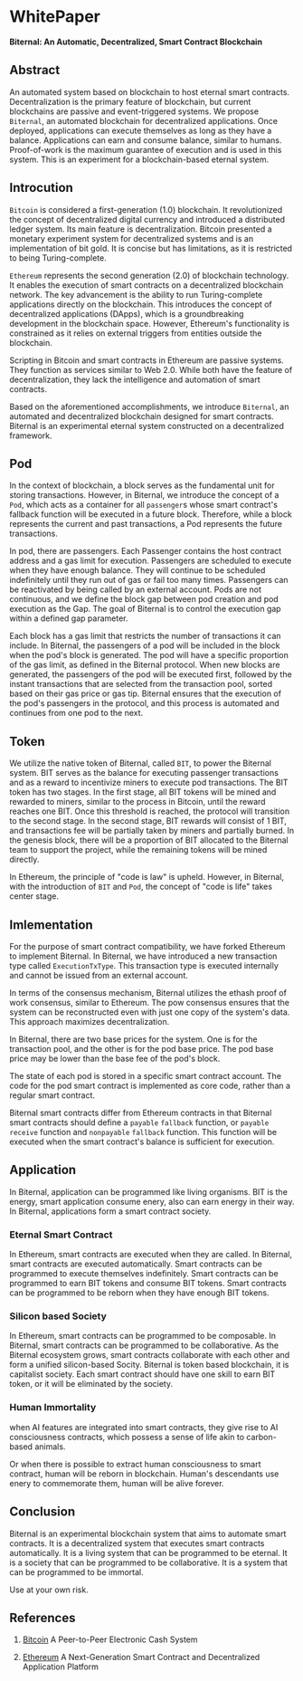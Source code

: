 # WhitePaper

**Biternal: An Automatic, Decentralized, Smart Contract Blockchain**

## Abstract

An automated system based on blockchain to host eternal smart contracts. Decentralization is the primary feature of blockchain, but current blockchains are passive and event-triggered systems. We propose `Biternal`, an automated blockchain for decentralized applications. Once deployed, applications can execute themselves as long as they have a balance. Applications can earn and consume balance, similar to humans. Proof-of-work is the maximum guarantee of execution and is used in this system. This is an experiment for a blockchain-based eternal system.

## Introcution

`Bitcoin` is considered a first-generation (1.0) blockchain. It revolutionized the concept of decentralized digital currency and introduced a distributed ledger system. Its main feature is decentralization. Bitcoin presented a monetary experiment system for decentralized systems and is an implementation of bit gold. It is concise but has limitations, as it is restricted to being Turing-complete.

`Ethereum` represents the second generation (2.0) of blockchain technology. It enables the execution of smart contracts on a decentralized blockchain network. The key advancement is the ability to run Turing-complete applications directly on the blockchain. This introduces the concept of decentralized applications (DApps), which is a groundbreaking development in the blockchain space. However, Ethereum's functionality is constrained as it relies on external triggers from entities outside the blockchain.

Scripting in Bitcoin and smart contracts in Ethereum are passive systems. They function as services similar to Web 2.0. While both have the feature of decentralization, they lack the intelligence and automation of smart contracts.

Based on the aforementioned accomplishments, we introduce `Biternal`, an automated and decentralized blockchain designed for smart contracts. Biternal is an experimental eternal system constructed on a decentralized framework.

## Pod

In the context of blockchain, a block serves as the fundamental unit for storing transactions. However, in Biternal, we introduce the concept of a `Pod`, which acts as a container for all `passenger`s whose smart contract's fallback function will be executed in a future block. Therefore, while a block represents the current and past transactions, a Pod represents the future transactions.

In pod, there are passengers. Each Passenger contains the host contract address and a gas limit for execution. Passengers are scheduled to execute when they have enough balance. They will continue to be scheduled indefinitely until they run out of gas or fail too many times. Passengers can be reactivated by being called by an external account. Pods are not continuous, and we define the block gap between pod creation and pod execution as the Gap. The goal of Biternal is to control the execution gap within a defined gap parameter.

Each block has a gas limit that restricts the number of transactions it can include. In Biternal, the passengers of a pod will be included in the block when the pod's block is generated. The pod will have a specific proportion of the gas limit, as defined in the Biternal protocol. When new blocks are generated, the passengers of the pod will be executed first, followed by the instant transactions that are selected from the transaction pool, sorted based on their gas price or gas tip. Biternal ensures that the execution of the pod's passengers in the protocol, and this process is automated and continues from one pod to the next.

## Token

We utilize the native token of Biternal, called `BIT`, to power the Biternal system. BIT serves as the balance for executing passenger transactions and as a reward to incentivize miners to execute pod transactions. The BIT token has two stages. In the first stage, all BIT tokens will be mined and rewarded to miners, similar to the process in Bitcoin, until the reward reaches one BIT. Once this threshold is reached, the protocol will transition to the second stage. In the second stage, BIT rewards will consist of 1 BIT, and transactions fee will be partially taken by miners and partially burned. In the genesis block, there will be a proportion of BIT allocated to the Biternal team to support the project, while the remaining tokens will be mined directly.

In Ethereum, the principle of "code is law" is upheld. However, in Biternal, with the introduction of `BIT` and `Pod`, the concept of "code is life" takes center stage.

## Imlementation

For the purpose of smart contract compatibility, we have forked Ethereum to implement Biternal. In Biternal, we have introduced a new transaction type called `ExecutionTxType`. This transaction type is executed internally and cannot be issued from an external account.

In terms of the consensus mechanism, Biternal utilizes the ethash proof of work consensus, similar to Ethereum. The pow consensus ensures that the system can be reconstructed even with just one copy of the system's data. This approach maximizes decentralization.

In Biternal, there are two base prices for the system. One is for the transaction pool, and the other is for the pod base price. The pod base price may be lower than the base fee of the pod's block.

The state of each pod is stored in a specific smart contract account. The code for the pod smart contract is implemented as core code, rather than a regular smart contract. 

Biternal smart contracts differ from Ethereum contracts in that Biternal smart contracts should define a `payable` `fallback` function,  or `payable` `receive` function and `nonpayable` `fallback` function. This function will be executed when the smart contract's balance is sufficient for execution.


## Application

In Biternal, application can be programmed like living organisms. BIT is the energy, smart application consume enery, also can earn energy in their way. In Biternal, applications form a smart contract society.


### Eternal Smart Contract

In Ethereum, smart contracts are executed when they are called. In Biternal, smart contracts are executed automatically. Smart contracts can be programmed to execute themselves indefinitely. Smart contracts can be programmed to earn BIT tokens and consume BIT tokens. Smart contracts can be programmed to be reborn when they have enough BIT tokens.

### Silicon based Society

In Ethereum, smart contracts can be programmed to be composable. In Biternal, smart contracts can be programmed to be collaborative. As the Biternal ecosystem grows, smart contracts collaborate with each other and form a unified silicon-based Socity. Biternal is token based blockchain, it is capitalist society. Each smart contract should have one skill to earn BIT token, or it will be eliminated by the society.


### Human Immortality

when AI features are integrated into smart contracts, they give rise to AI consciousness contracts, which possess a sense of life akin to carbon-based animals.

Or when there is possible to extract human consciousness to smart contract, human will be reborn in blockchain. Human's descendants use enery to commemorate them, human will be alive forever.


## Conclusion

Biternal is an experimental blockchain system that aims to automate smart contracts. It is a decentralized system that executes smart contracts automatically. It is a living system that can be programmed to be eternal. It is a society that can be programmed to be collaborative. It is a system that can be programmed to be immortal.

Use at your own risk.

## References

1. [Bitcoin](https://bitcoin.org/bitcoin.pdf) A Peer-to-Peer Electronic Cash System

2. [Ethereum](https://ethereum.org/en/whitepaper/) A Next-Generation Smart Contract and Decentralized Application Platform